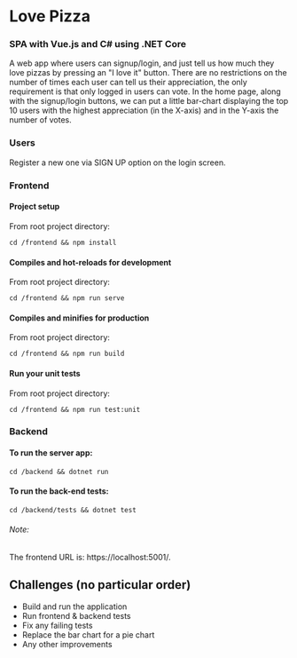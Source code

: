 # Love Pizza

### SPA with Vue.js and C# using .NET Core
A web app where users can signup/login, and just tell us how much they love pizzas by pressing an "I love it" button.
There are no restrictions on the number of times each user can tell us their appreciation, the only requirement is that only logged in users can vote.
In the home page, along with the signup/login buttons, we can put a little bar-chart displaying the top 10 users with the highest appreciation (in the X-axis) and in the Y-axis the number of votes.


### Users

Register a new one via SIGN UP option on the login screen.

### Frontend

#### Project setup
From root project directory:
```
cd /frontend && npm install
```

#### Compiles and hot-reloads for development
From root project directory:
```
cd /frontend && npm run serve
```

#### Compiles and minifies for production
From root project directory:
```
cd /frontend && npm run build
```

#### Run your unit tests
From root project directory:
```
cd /frontend && npm run test:unit
```


### Backend
#### To run the server app:
```
cd /backend && dotnet run
```

#### To run the back-end tests:
```
cd /backend/tests && dotnet test
```

###### Note:
The frontend URL is: https://localhost:5001/.

## Challenges (no particular order)
- Build and run the application
- Run frontend & backend tests
- Fix any failing tests
- Replace the bar chart for a pie chart
- Any other improvements